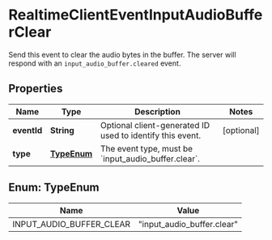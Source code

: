

# RealtimeClientEventInputAudioBufferClear

Send this event to clear the audio bytes in the buffer. The server will  respond with an `input_audio_buffer.cleared` event. 

## Properties

| Name | Type | Description | Notes |
|------------ | ------------- | ------------- | -------------|
|**eventId** | **String** | Optional client-generated ID used to identify this event. |  [optional] |
|**type** | [**TypeEnum**](#TypeEnum) | The event type, must be &#x60;input_audio_buffer.clear&#x60;. |  |



## Enum: TypeEnum

| Name | Value |
|---- | -----|
| INPUT_AUDIO_BUFFER_CLEAR | &quot;input_audio_buffer.clear&quot; |



